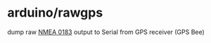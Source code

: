 arduino/rawgps
=======

dump raw [NMEA 0183](http://en.wikipedia.org/wiki/NMEA_0183 "wikipedia: NMEA_0183") output to Serial from GPS receiver (GPS Bee)


